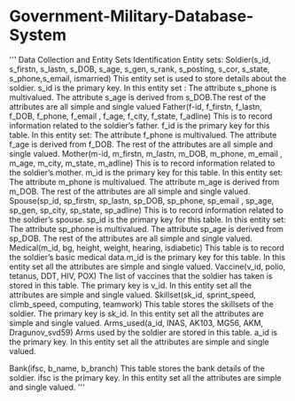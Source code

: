 # Government-Military-Database-System
'''
Data Collection and Entity Sets Identification
Entity sets:
Soldier(s_id, s_firstn, s_lastn, s_DOB, s_age, s_gen, s_rank, s_posting, s_cor, s_state, 
s_phone,s_email, ismarried)
This entity set is used to store details about the soldier. s_id is the primary key.
In this entity set : The attribute s_phone is multivalued. The attribute s_age is derived from 
s_DOB.The rest of the attributes are all simple and single valued
Father(f-id, f_firstn, f_lastn, f_DOB, f_phone, f_email , f_age, f_city, f_state, f_adline)
This is to record information related to the soldier’s father. f_id is the primary key for this table. 
In this entity set: The attribute f_phone is multivalued. The attribute f_age is derived from f_DOB. 
The rest of the attributes are all simple and single valued.
Mother(m-id, m_firstn, m_lastn, m_DOB, m_phone, m_email , m_age, m_city, m_state, 
m_adline)
This is to record information related to the soldier’s mother. m_id is the primary key for this table. 
In this entity set: The attribute m_phone is multivalued. The attribute m_age is derived from 
m_DOB. The rest of the attributes are all simple and single valued.
Spouse(sp_id, sp_firstn, sp_lastn, sp_DOB, sp_phone, sp_email , sp_age, sp_gen, sp_city, 
sp_state, sp_adline)
This is to record information related to the soldier’s spouse. sp_id is the primary key for this table. 
In this entity set: The attribute sp_phone is multivalued. The attribute sp_age is derived from 
sp_DOB. The rest of the attributes are all simple and single valued.
Medical(m_id, bg, height, weight, hearing, isdiabetic)
This table is to record the soldier’s basic medical data.m_id is the primary key for this table.
In this entity set all the attributes are simple and single valued.
Vaccine(v_id, polio, tetanus, DDT, HIV, POX)
The list of vaccines that the soldier has taken is stored in this table. The primary key is v_id.
In this entity set all the attributes are simple and single valued.
Skillset(sk_id, sprint_speed, climb_speed, computing, teamwork) 
This table stores the skillsets of the soldier. The primary key is sk_id. 
In this entity set all the attributes are simple and single valued.
Arms_used(a_id, INAS, AK103, MG56, AKM, Dragunov_svd59) Arms used by the soldier are 
stored in this table. a_id is the primary key. In this entity set all the attributes are simple and 
single valued.

Bank(ifsc, b_name, b_branch)
This table stores the bank details of the soldier. ifsc is the primary key. 
In this entity set all the attributes are simple and single valued.
'''
